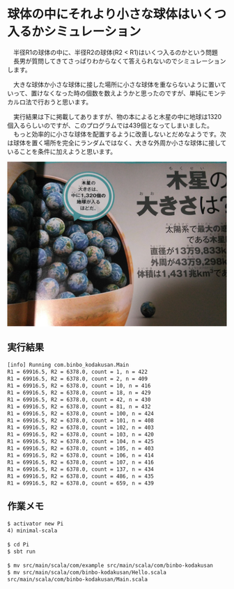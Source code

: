 # 球体の中にそれより小さな球体はいくつ入るかシミュレーション

　半径R1の球体の中に、半径R2の球体(R2 < R1)はいくつ入るのかという問題
　長男が質問してきてさっぱりわからなくて答えられないのでシミュレーションします。

　大きな球体か小さな球体に接した場所に小さな球体を重ならないように置いていって、置けなくなった時の個数を数えようかと思ったのですが、単純にモンテカルロ法で行おうと思います。

　実行結果は下に掲載してありますが、物の本によると木星の中に地球は1320個入るらしいのですが、このプログラムでは439個となってしまいました。
　もっと効率的に小さな球体を配置するように改善しないとだめなようです。次は球体を置く場所を完全にランダムではなく、大きな外周か小さな球体に接していることを条件に加えようと思います。

![木星の大きさ](https://raw.githubusercontent.com/marony/BallInBall/master/images/image1.jpg)


## 実行結果
    [info] Running com.binbo_kodakusan.Main 
    R1 = 69916.5, R2 = 6378.0, count = 1, n = 422
    R1 = 69916.5, R2 = 6378.0, count = 2, n = 409
    R1 = 69916.5, R2 = 6378.0, count = 10, n = 416
    R1 = 69916.5, R2 = 6378.0, count = 18, n = 429
    R1 = 69916.5, R2 = 6378.0, count = 42, n = 430
    R1 = 69916.5, R2 = 6378.0, count = 81, n = 432
    R1 = 69916.5, R2 = 6378.0, count = 100, n = 424
    R1 = 69916.5, R2 = 6378.0, count = 101, n = 408
    R1 = 69916.5, R2 = 6378.0, count = 102, n = 403
    R1 = 69916.5, R2 = 6378.0, count = 103, n = 420
    R1 = 69916.5, R2 = 6378.0, count = 104, n = 425
    R1 = 69916.5, R2 = 6378.0, count = 105, n = 403
    R1 = 69916.5, R2 = 6378.0, count = 106, n = 414
    R1 = 69916.5, R2 = 6378.0, count = 107, n = 416
    R1 = 69916.5, R2 = 6378.0, count = 137, n = 434
    R1 = 69916.5, R2 = 6378.0, count = 486, n = 435
    R1 = 69916.5, R2 = 6378.0, count = 659, n = 439


## 作業メモ
    $ activator new Pi
    4) minimal-scala
    
    $ cd Pi
    $ sbt run
    
    $ mv src/main/scala/com/example src/main/scala/com/binbo-kodakusan
    $ mv src/main/scala/com/binbo-kodakusan/Hello.scala src/main/scala/com/binbo-kodakusan/Main.scala

